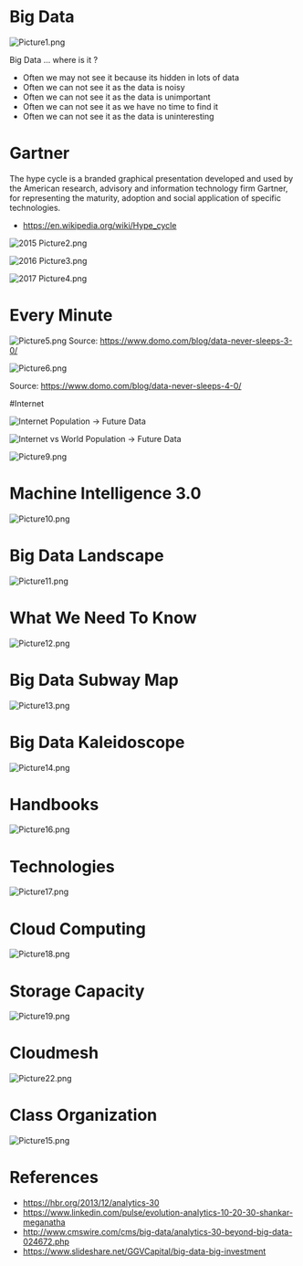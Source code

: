 # Big Data

![Picture1.png](Picture1.png)

Big Data ... where is it ?

* Often we may not see it because its hidden in lots of data
* Often we can not see it as the data is noisy
* Often we can not see it as the data is unimportant
* Often we can not see it as we have no time to find it
* Often we can not see it as the data is uninteresting


# Gartner

The hype cycle is a branded graphical presentation developed and used by the American research, advisory and information technology firm Gartner, for representing the maturity, adoption and social application of specific technologies.

* <https://en.wikipedia.org/wiki/Hype_cycle>

![2015 Picture2.png](Picture2.png)

![2016 Picture3.png](Picture3.png)

![2017 Picture4.png](Picture4.png)

# Every Minute

![Picture5.png](Picture5.png)
Source: <https://www.domo.com/blog/data-never-sleeps-3-0/>


![Picture6.png](Picture6.png)

Source: <https://www.domo.com/blog/data-never-sleeps-4-0/>

#Internet


![Internet Population -> Future Data](Picture7.png)

![Internet vs World Population -> Future Data](Picture8.png)
 

![Picture9.png](Picture9.png)

# Machine Intelligence 3.0

![Picture10.png](Picture10.png)

# Big Data Landscape

![Picture11.png](Picture11.png)

# What We Need To Know

![Picture12.png](Picture12.png)

# Big Data Subway Map

![Picture13.png](Picture13.png)

# Big Data Kaleidoscope

![Picture14.png](Picture14.png)


# Handbooks

![Picture16.png](Picture16.png)

# Technologies

![Picture17.png](Picture17.png)

# Cloud Computing

![Picture18.png](Picture18.png)

# Storage Capacity

![Picture19.png](Picture19.png)


# Cloudmesh

![Picture22.png](Picture22.png)

# Class Organization

![Picture15.png](Picture15.png)

<!--
#Future Systems

![Picture20.png](Picture20.png)

![Picture21.png](Picture21.png)

-->


# References

* <https://hbr.org/2013/12/analytics-30>
* <https://www.linkedin.com/pulse/evolution-analytics-10-20-30-shankar-meganatha>
* <http://www.cmswire.com/cms/big-data/analytics-30-beyond-big-data-024672.php>
* <https://www.slideshare.net/GGVCapital/big-data-big-investment>
